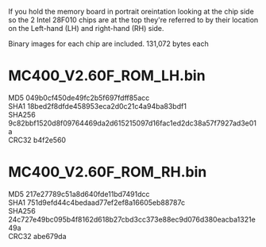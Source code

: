 If you hold the memory board in portrait oreintation looking at the chip side so the 2 Intel 28F010 chips are at the top they're referred to by their location on the Left-hand (LH) and right-hand (RH) side.

Binary images for each chip are included.
131,072 bytes each

# MC400_V2.60F_ROM_LH.bin
MD5 049b0cf450de49fc2b5f697fdff85acc  
SHA1 18bed2f8dfde458953eca2d0c21c4a94ba83bdf1  
SHA256 9c82bbf1520d8f09764469da2d615215097d16fac1ed2dc38a57f7927ad3e01a  
CRC32 b4f2e560  

# MC400_V2.60F_ROM_RH.bin
MD5 217e27789c51a8d640fde11bd7491dcc  
SHA1 751d9efd44c4bedaad77ef2ef8a16605eb88787c  
SHA256 24c727e49bc095b4f8162d618b27cbd3cc373e88ec9d076d380eacba1321e49a  
CRC32 abe679da  
